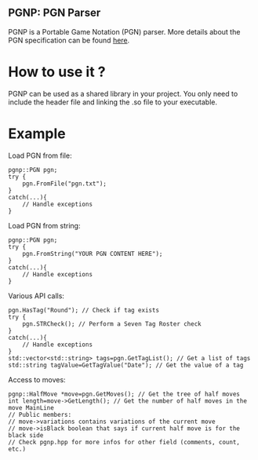 ## PGNP: PGN Parser

PGNP is a Portable Game Notation (PGN) parser. More details about the
PGN specification can be found [here](https://www.chessclub.com/help/PGN-spec).

# How to use it ?
PGNP can be used as a shared library in your project.
You only need to include the header file and linking the .so file to your
executable.

# Example
Load PGN from file:

    pgnp::PGN pgn;
    try {
        pgn.FromFile("pgn.txt");
    }
    catch(...){
        // Handle exceptions
    }
Load PGN from string:

    pgnp::PGN pgn;
    try {
        pgn.FromString("YOUR PGN CONTENT HERE");
    }
    catch(...){
        // Handle exceptions
    }
Various API calls:

    pgn.HasTag("Round"); // Check if tag exists
    try {
        pgn.STRCheck(); // Perform a Seven Tag Roster check
    }
    catch(...){
        // Handle exceptions
    }
    std::vector<std::string> tags=pgn.GetTagList(); // Get a list of tags
    std::string tagValue=GetTagValue("Date"); // Get the value of a tag
Access to moves:

    pgnp::HalfMove *move=pgn.GetMoves(); // Get the tree of half moves
    int length=move->GetLength(); // Get the number of half moves in the move MainLine
    // Public members:
    // move->variations contains variations of the current move
    // move->isBlack boolean that says if current half move is for the black side
    // Check pgnp.hpp for more infos for other field (comments, count, etc.)

